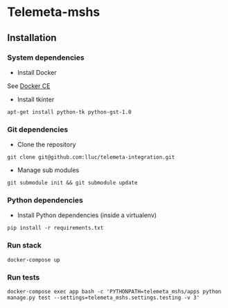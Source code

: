 # Telemeta-mshs

## Installation

### System dependencies


* Install Docker

See [Docker CE](https://docs.docker.com/install/#platform-support-matrix)

* Install tkinter

```
apt-get install python-tk python-gst-1.0
```

### Git dependencies

* Clone the repository

```
git clone git@github.com:lluc/telemeta-integration.git
```

* Manage sub modules

```
git submodule init && git submodule update
```

### Python dependencies

* Install Python dependencies (inside a virtualenv)

```
pip install -r requirements.txt
```

### Run stack

```
docker-compose up
```

### Run tests

```
docker-compose exec app bash -c 'PYTHONPATH=telemeta_mshs/apps python manage.py test --settings=telemeta_mshs.settings.testing -v 3'
```
